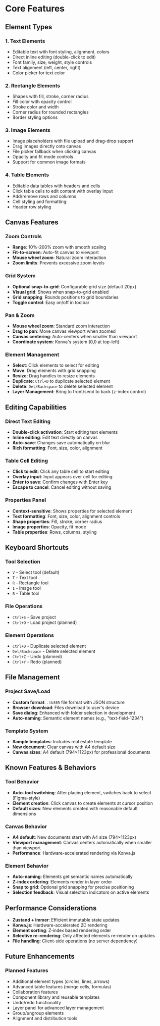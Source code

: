 # Core Features

## Element Types

### 1. Text Elements
- Editable text with font styling, alignment, colors
- Direct inline editing (double-click to edit)
- Font family, size, weight, style controls
- Text alignment (left, center, right)
- Color picker for text color

### 2. Rectangle Elements
- Shapes with fill, stroke, corner radius
- Fill color with opacity control
- Stroke color and width
- Corner radius for rounded rectangles
- Border styling options

### 3. Image Elements
- Image placeholders with file upload and drag-drop support
- Drag images directly onto canvas
- File picker fallback when clicking canvas
- Opacity and fit mode controls
- Support for common image formats

### 4. Table Elements
- Editable data tables with headers and cells
- Click table cells to edit content with overlay input
- Add/remove rows and columns
- Cell styling and formatting
- Header row styling

## Canvas Features

### Zoom Controls
- **Range**: 10%-200% zoom with smooth scaling
- **Fit-to-screen**: Auto-fit canvas to viewport
- **Mouse wheel zoom**: Natural zoom interaction
- **Zoom limits**: Prevents excessive zoom levels

### Grid System
- **Optional snap-to-grid**: Configurable grid size (default 20px)
- **Visual grid**: Shows when snap-to-grid enabled
- **Grid snapping**: Rounds positions to grid boundaries
- **Toggle control**: Easy on/off in toolbar

### Pan & Zoom
- **Mouse wheel zoom**: Standard zoom interaction
- **Drag to pan**: Move canvas viewport when zoomed
- **Canvas centering**: Auto-centers when smaller than viewport
- **Coordinate system**: Konva's system (0,0 at top-left)

### Element Management
- **Select**: Click elements to select for editing
- **Move**: Drag elements with grid snapping
- **Resize**: Drag handles to resize elements
- **Duplicate**: `Ctrl+D` to duplicate selected element
- **Delete**: `Del/Backspace` to delete selected element
- **Layer Management**: Bring to front/send to back (z-index control)

## Editing Capabilities

### Direct Text Editing
- **Double-click activation**: Start editing text elements
- **Inline editing**: Edit text directly on canvas
- **Auto-save**: Changes save automatically on blur
- **Rich formatting**: Font, size, color, alignment

### Table Cell Editing
- **Click to edit**: Click any table cell to start editing
- **Overlay input**: Input appears over cell for editing
- **Enter to save**: Confirm changes with Enter key
- **Escape to cancel**: Cancel editing without saving

### Properties Panel
- **Context-sensitive**: Shows properties for selected element
- **Text formatting**: Font, size, color, alignment controls
- **Shape properties**: Fill, stroke, corner radius
- **Image properties**: Opacity, fit mode
- **Table properties**: Rows, columns, styling

## Keyboard Shortcuts

### Tool Selection
- `V` - Select tool (default)
- `T` - Text tool
- `R` - Rectangle tool
- `I` - Image tool
- `B` - Table tool

### File Operations
- `Ctrl+S` - Save project
- `Ctrl+O` - Load project (planned)

### Element Operations
- `Ctrl+D` - Duplicate selected element
- `Del/Backspace` - Delete selected element
- `Ctrl+Z` - Undo (planned)
- `Ctrl+Y` - Redo (planned)

## File Management

### Project Save/Load
- **Custom format**: `.tb365` file format with JSON structure
- **Browser download**: Files download to user's device
- **Save dialog**: Enhanced with folder selection in development
- **Auto-naming**: Semantic element names (e.g., "text-field-1234")

### Template System
- **Sample templates**: Includes real estate template
- **New document**: Clear canvas with A4 default size
- **Canvas sizes**: A4 default (794×1123px) for professional documents

## Known Features & Behaviors

### Tool Behavior
- **Auto-tool switching**: After placing element, switches back to select (Figma-style)
- **Element creation**: Click canvas to create elements at cursor position
- **Default sizes**: New elements created with reasonable default dimensions

### Canvas Behavior
- **A4 default**: New documents start with A4 size (794×1123px)
- **Viewport management**: Canvas centers automatically when smaller than viewport
- **Performance**: Hardware-accelerated rendering via Konva.js

### Element Behavior
- **Auto-naming**: Elements get semantic names automatically
- **Z-index ordering**: Elements render in layer order
- **Snap to grid**: Optional grid snapping for precise positioning
- **Selection feedback**: Visual selection indicators on active elements

## Performance Considerations

- **Zustand + Immer**: Efficient immutable state updates
- **Konva.js**: Hardware-accelerated 2D rendering
- **Element sorting**: Z-index based rendering order
- **Selective re-rendering**: Only affected elements re-render on updates
- **File handling**: Client-side operations (no server dependency)

## Future Enhancements

### Planned Features
- Additional element types (circles, lines, arrows)
- Advanced table features (merge cells, formulas)
- Collaboration features
- Component library and reusable templates
- Undo/redo functionality
- Layer panel for advanced layer management
- Group/ungroup elements
- Alignment and distribution tools